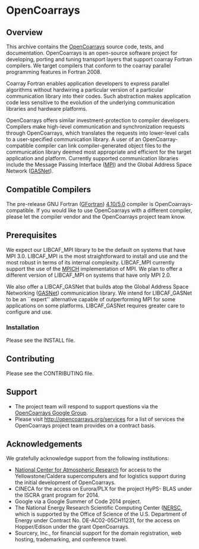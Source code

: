 # OpenCoarrays #

## Overview ##
This archive contains the [OpenCoarrays](http://www.opencoarrays.org) source code, tests, and documentation. OpenCoarrays is an open-source software project for developing, porting and tuning transport layers that support coarray Fortran compilers.  We target compilers that conform to the coarray parallel programming features in Fortran 2008.  

Coarray Fortran enables application developers to express parallel algorithms without hardwiring a particular version of a particular communication library into their codes.  Such abstraction makes application code less sensitive to the evolution of the underlying communication libraries and hardware platforms. 

OpenCoarrays offers similar investment-protection to compiler developers.  Compilers make high-level communication and synchronization requests through OpenCoarrays, which translates the requests into lower-level calls to a user-specified communication library.  A user of an OpenCoarray-compatible compiler can link compiler-generated object files to the communication library deemed most appropriate and efficient for the target application and platform.  Currently supported communication libraries include the Message Passing Interface ([MPI](http://www.mpi-forum.org)) and the Global Address Space Network ([GASNet](http://gasnet.lbl.gov)).

## Compatible Compilers ##
The pre-release GNU Fortran ([GFortran](https://gcc.gnu.org/svn.html)) [4.10/5.0](https://gcc.gnu.org/svn.html) compiler is OpenCoarrays-compatible.  If you would like to use OpenCoarrays with a different compiler, please let the compiler vendor and the OpenCoarrays project team know. 

## Prerequisites ##
We expect our LIBCAF_MPI library to be the default on systems that have MPI 3.0.  LIBCAF_MPI is the most straightforward to install and use and the most robust in terms of its internal complexity.  LIBCAF_MPI currently support the use of the [MPICH](http://www.mpich.org) implementation of MPI.  We plan to offer a different version of LIBCAF_MPI on systems that have only MPI 2.0. 

We also offer a LIBCAF_GASNet that builds atop the Global Address Space Networking ([GASNet](http://gasnet.lbl.gov)) communication library.  We intend for LIBCAF_GASNet to be an ``expert'' alternative capable of outperforming MPI for some applications on some platforms.  LIBCAF_GASNet requires greater care to configure and use.


### Installation ###

Please see the INSTALL file.

## Contributing ##

Please see the CONTRIBUTING file.

## Support ##

* The project team will respond to support questions via the [OpenCoarrays Google Group](https://groups.google.com/forum/#!forum/opencoarrays).
* Please visit http://opencoarrays.org/services for a list of services the OpenCoarrays project team provides on a contract basis.

## Acknowledgements ##
We gratefully acknowledge support from the following institutions:
* [National Center for Atmospheric Research](http://ncar.ucar.edu) for access to the Yellowstone/Caldera supercomputers and for logistics support during the initial development of OpenCoarrays.
* CINECA for the access on Eurora/PLX for the project HyPS- BLAS under the ISCRA grant program for 2014.
* Google via a Google Summer of Code 2014 project.
* The National Energy Research Scientific Computing Center ([NERSC](http://www.nersc.gov), which is supported by the Office of Science of the U.S. Department of Energy under Contract No. DE-AC02-05CH11231, for the access on Hopper/Edison under the grant OpenCoarrays.
* Sourcery, Inc., for financial support for the domain registration, web hosting, trademarking, and conference travel.